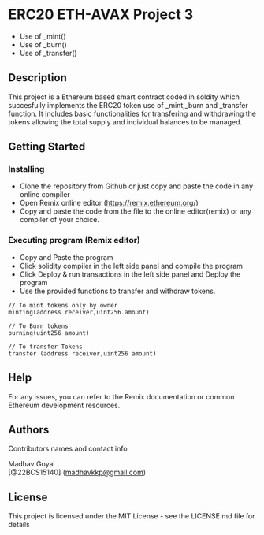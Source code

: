 # ERC20 ETH-AVAX Project 3

* Use of _mint()
* Use of _burn()
* Use of _transfer()
  
## Description

This project is a Ethereum based smart contract coded in soldity which succesfully implements the ERC20 token use of _mint,_burn and _transfer function. It includes basic functionalities for transfering and withdrawing the tokens allowing the total supply and individual balances to be managed.

## Getting Started

### Installing

* Clone the repository from Github or just copy and paste the code in any online compiler
* Open Remix online editor (https://remix.ethereum.org/)
* Copy and paste the code from the file to the online editor(remix) or any compiler of your choice.

### Executing program (Remix editor)

* Copy and Paste the program
* Click solidity compiler in the left side panel and compile the program
* Click Deploy & run transactions in the left side panel and Deploy the program
* Use the provided functions to transfer and withdraw tokens.
```
// To mint tokens only by owner
minting(address receiver,uint256 amount)

// To Burn tokens
burning(uint256 amount)

// To transfer Tokens
transfer (address receiver,uint256 amount)

```

## Help

For any issues, you can refer to the Remix documentation or common Ethereum development resources.

## Authors

Contributors names and contact info

Madhav Goyal  
[@22BCS15140] (madhavkkp@gmail.com)


## License

This project is licensed under the MIT License - see the LICENSE.md file for details
